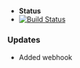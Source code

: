 ## 

- **Status** 
- [![Build Status](http://34.132.157.180:8080/buildStatus/icon?job=instavote%2Fworker-build)](http://34.132.157.180:8080/job/instavote/job/worker-build/)

### Updates
- Added webhook


